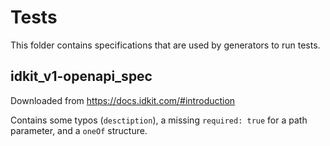 # Tests

This folder contains specifications that are used by generators to run tests.

## idkit_v1-openapi_spec

Downloaded from https://docs.idkit.com/#introduction

Contains some typos (`desctiption`), a missing `required: true` for a path parameter, and a `oneOf` structure.
